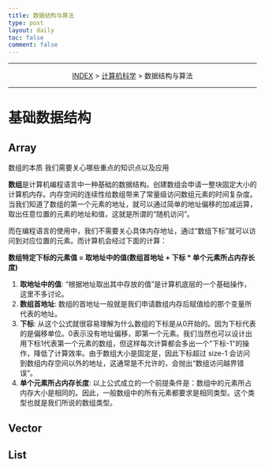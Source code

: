```yaml
---
title: 数据结构与算法
type: post
layout: daily
toc: false
comment: false
---
```

---
<span><center>[INDEX](/gknows/index) > [计算机科学](/gknows/计算机科学) > 数据结构与算法</center></span>

---
# 基础数据结构
## Array
数组的本质
我们需要关心哪些重点的知识点以及应用

**数组**是计算机编程语言中一种基础的数据结构。创建数组会申请一整块固定大小的计算机内存。内存空间的连续性给数组带来了常量级访问数组元素的时间复杂度。当我们知道了数组的第一个元素的地址，就可以通过简单的地址偏移的加减运算，取出任意位置的元素的地址和值，这就是所谓的“随机访问”。

而在编程语言的使用中，我们不需要关心具体内存地址，通过“数组下标”就可以访问到对应位置的元素。而计算机会经过下面的计算：

**数组特定下标的元素值 = 取地址中的值(数组首地址 + 下标 * 单个元素所占内存长度)**

1. **取地址中的值**: “根据地址取出其中存放的值”是计算机底层的一个基础操作，这里不多讨论。
2. **数组首地址**: 数组的首地址一般就是我们申请数组内存后赋值给的那个变量所代表的地址。
3. **下标**: 从这个公式就很容易理解为什么数组的下标是从0开始的。因为下标代表的是偏移单位。0表示没有地址偏移，即第一个元素。我们当然也可以设计出用下标1代表第一个元素的数组，但这样每次计算都会多出一个"下标-1"的操作，降低了计算效率。由于数组大小是固定是，因此下标超过 size-1 会访问到数组内存空间以外的地址，这通常是不允许的，会抛出“数组访问越界错误”。
4. **单个元素所占内存长度**: 以上公式成立的一个前提条件是：数组中的元素所占内存大小是相同的。因此，一般数组中的所有元素都要求是相同类型。这个类型也就是我们所说的数组类型。
  
## Vector

## List

